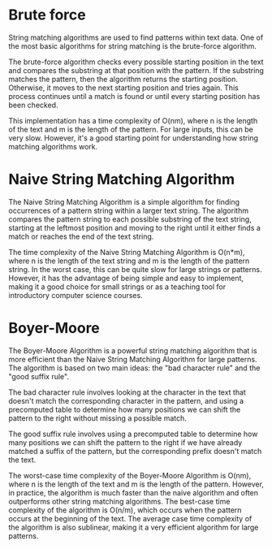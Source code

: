 # Brute force
String matching algorithms are used to find patterns within text data. One of the most basic algorithms for string matching is the brute-force algorithm.

The brute-force algorithm checks every possible starting position in the text and compares the substring at that position with the pattern. If the substring matches the pattern, then the algorithm returns the starting position. Otherwise, it moves to the next starting position and tries again. This process continues until a match is found or until every starting position has been checked.

This implementation has a time complexity of O(nm), where n is the length of the text and m is the length of the pattern. For large inputs, this can be very slow. However, it's a good starting point for understanding how string matching algorithms work.

# Naive String Matching Algorithm
The Naive String Matching Algorithm is a simple algorithm for finding occurrences of a pattern string within a larger text string. The algorithm compares the pattern string to each possible substring of the text string, starting at the leftmost position and moving to the right until it either finds a match or reaches the end of the text string.

The time complexity of the Naive String Matching Algorithm is O(n*m), where n is the length of the text string and m is the length of the pattern string. In the worst case, this can be quite slow for large strings or patterns. However, it has the advantage of being simple and easy to implement, making it a good choice for small strings or as a teaching tool for introductory computer science courses.

# Boyer-Moore
The Boyer-Moore Algorithm is a powerful string matching algorithm that is more efficient than the Naive String Matching Algorithm for large patterns. The algorithm is based on two main ideas: the "bad character rule" and the "good suffix rule".

The bad character rule involves looking at the character in the text that doesn't match the corresponding character in the pattern, and using a precomputed table to determine how many positions we can shift the pattern to the right without missing a possible match.

The good suffix rule involves using a precomputed table to determine how many positions we can shift the pattern to the right if we have already matched a suffix of the pattern, but the corresponding prefix doesn't match the text.

The worst-case time complexity of the Boyer-Moore Algorithm is O(nm), where n is the length of the text and m is the length of the pattern. However, in practice, the algorithm is much faster than the naive algorithm and often outperforms other string matching algorithms. The best-case time complexity of the algorithm is O(n/m), which occurs when the pattern occurs at the beginning of the text. The average case time complexity of the algorithm is also sublinear, making it a very efficient algorithm for large patterns.